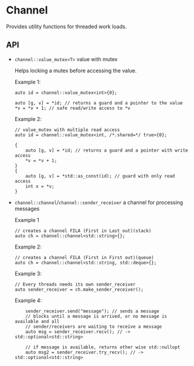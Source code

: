 <!--
    SPDX-FileCopyrightText: 2006-2023, Knut Reinert & Freie Universität Berlin
    SPDX-FileCopyrightText: 2016-2023, Knut Reinert & MPI für molekulare Genetik
    SPDX-License-Identifier: CC-BY-4.0
-->

# Channel

Provides utility functions for threaded work loads.

## API
- `channel::value_mutex<T>` value with mutex

    Helps locking a mutex before accessing the value.

    Example 1:
    ```
    auto id = channel::value_mutex<int>{0};

    auto [g, v] = *id; // returns a guard and a pointer to the value
    *v = *v + 1; // safe read/write access to *v
    ```
    Example 2:
    ```
    // value_mutex with multiple read access
    auto id = channel::value_mutex<int, /*.shared=*/ true>{0};

    {
        auto [g, v] = *id; // returns a guard and a pointer with write access
        *v = *v + 1;
    }
    {
        auto [g, v] = *std::as_const(id); // guard with only read access
        int x = *v;
    }
    ```
- `channel::channel`/`channel::sender_receiver` a channel for processing messages

    Example 1
    ```
    // creates a channel FILA (First in Last out)(stack)
    auto ch = channel::channel<std::string>{};
    ```
    Example 2:
    ```
    // creates a channel FILA (First in First out)(queue)
    auto ch = channel::channel<std::string, std::deque>{};
    ```
    Example 3:
    ```
    // Every threads needs its own sender_receiver
    auto sender_receiver = ch.make_sender_receiver();
    ```
    Example 4:
    ```
        sender_receiver.send("message"); // sends a message
        // blocks until a message is arrived, or no message is available and all
        // sender/receivers are waiting to receive a message
        auto msg = sender_receiver.recv(); // -> std::optional<std::string>

        // if message is available, returns other wise std::nullopt
        auto msg2 = sender_receiver.try_recv(); // -> std::optional<std::string>
    ```
